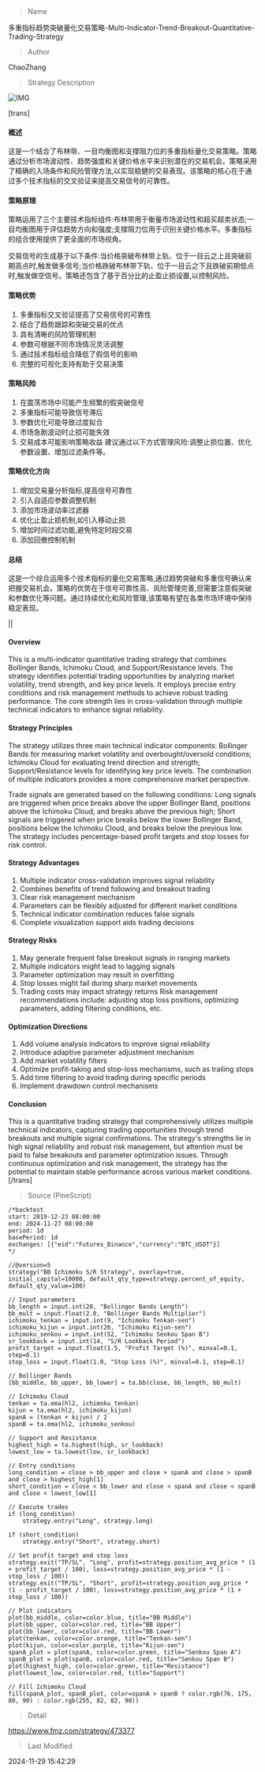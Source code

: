 
> Name

多重指标趋势突破量化交易策略-Multi-Indicator-Trend-Breakout-Quantitative-Trading-Strategy

> Author

ChaoZhang

> Strategy Description

![IMG](https://www.fmz.com/upload/asset/f36fe44724abb8685c.png)

[trans]
#### 概述
这是一个结合了布林带、一目均衡图和支撑阻力位的多重指标量化交易策略。策略通过分析市场波动性、趋势强度和关键价格水平来识别潜在的交易机会。策略采用了精确的入场条件和风险管理方法,以实现稳健的交易表现。该策略的核心在于通过多个技术指标的交叉验证来提高交易信号的可靠性。

#### 策略原理
策略运用了三个主要技术指标组件:布林带用于衡量市场波动性和超买超卖状态;一目均衡图用于评估趋势方向和强度;支撑阻力位用于识别关键价格水平。多重指标的组合使用提供了更全面的市场视角。

交易信号的生成基于以下条件:当价格突破布林带上轨、位于一目云之上且突破前期高点时,触发做多信号;当价格跌破布林带下轨、位于一目云之下且跌破前期低点时,触发做空信号。策略还包含了基于百分比的止盈止损设置,以控制风险。

#### 策略优势
1. 多重指标交叉验证提高了交易信号的可靠性
2. 结合了趋势跟踪和突破交易的优点
3. 具有清晰的风险管理机制
4. 参数可根据不同市场情况灵活调整
5. 通过技术指标组合降低了假信号的影响
6. 完整的可视化支持有助于交易决策

#### 策略风险
1. 在震荡市场中可能产生频繁的假突破信号
2. 多重指标可能导致信号滞后
3. 参数优化可能导致过度拟合
4. 市场急剧波动时止损可能失效
5. 交易成本可能影响策略收益
建议通过以下方式管理风险:调整止损位置、优化参数设置、增加过滤条件等。

#### 策略优化方向
1. 增加交易量分析指标,提高信号可靠性
2. 引入自适应参数调整机制
3. 添加市场波动率过滤器
4. 优化止盈止损机制,如引入移动止损
5. 增加时间过滤功能,避免特定时段交易
6. 添加回撤控制机制

#### 总结
这是一个综合运用多个技术指标的量化交易策略,通过趋势突破和多重信号确认来把握交易机会。策略的优势在于信号可靠性高、风险管理完善,但需要注意假突破和参数优化等问题。通过持续优化和风险管理,该策略有望在各类市场环境中保持稳定表现。

|| 

#### Overview
This is a multi-indicator quantitative trading strategy that combines Bollinger Bands, Ichimoku Cloud, and Support/Resistance levels. The strategy identifies potential trading opportunities by analyzing market volatility, trend strength, and key price levels. It employs precise entry conditions and risk management methods to achieve robust trading performance. The core strength lies in cross-validation through multiple technical indicators to enhance signal reliability.

#### Strategy Principles
The strategy utilizes three main technical indicator components: Bollinger Bands for measuring market volatility and overbought/oversold conditions; Ichimoku Cloud for evaluating trend direction and strength; Support/Resistance levels for identifying key price levels. The combination of multiple indicators provides a more comprehensive market perspective.

Trade signals are generated based on the following conditions: Long signals are triggered when price breaks above the upper Bollinger Band, positions above the Ichimoku Cloud, and breaks above the previous high; Short signals are triggered when price breaks below the lower Bollinger Band, positions below the Ichimoku Cloud, and breaks below the previous low. The strategy includes percentage-based profit targets and stop losses for risk control.

#### Strategy Advantages
1. Multiple indicator cross-validation improves signal reliability
2. Combines benefits of trend following and breakout trading
3. Clear risk management mechanism
4. Parameters can be flexibly adjusted for different market conditions
5. Technical indicator combination reduces false signals
6. Complete visualization support aids trading decisions

#### Strategy Risks
1. May generate frequent false breakout signals in ranging markets
2. Multiple indicators might lead to lagging signals
3. Parameter optimization may result in overfitting
4. Stop losses might fail during sharp market movements
5. Trading costs may impact strategy returns
Risk management recommendations include: adjusting stop loss positions, optimizing parameters, adding filtering conditions, etc.

#### Optimization Directions
1. Add volume analysis indicators to improve signal reliability
2. Introduce adaptive parameter adjustment mechanism
3. Add market volatility filters
4. Optimize profit-taking and stop-loss mechanisms, such as trailing stops
5. Add time filtering to avoid trading during specific periods
6. Implement drawdown control mechanisms

#### Conclusion
This is a quantitative trading strategy that comprehensively utilizes multiple technical indicators, capturing trading opportunities through trend breakouts and multiple signal confirmations. The strategy's strengths lie in high signal reliability and robust risk management, but attention must be paid to false breakouts and parameter optimization issues. Through continuous optimization and risk management, the strategy has the potential to maintain stable performance across various market conditions.
[/trans]



> Source (PineScript)

``` pinescript
/*backtest
start: 2019-12-23 08:00:00
end: 2024-11-27 08:00:00
period: 1d
basePeriod: 1d
exchanges: [{"eid":"Futures_Binance","currency":"BTC_USDT"}]
*/

//@version=5
strategy("BB Ichimoku S/R Strategy", overlay=true, initial_capital=10000, default_qty_type=strategy.percent_of_equity, default_qty_value=100)

// Input parameters
bb_length = input.int(20, "Bollinger Bands Length")
bb_mult = input.float(2.0, "Bollinger Bands Multiplier")
ichimoku_tenkan = input.int(9, "Ichimoku Tenkan-sen")
ichimoku_kijun = input.int(26, "Ichimoku Kijun-sen")
ichimoku_senkou = input.int(52, "Ichimoku Senkou Span B")
sr_lookback = input.int(14, "S/R Lookback Period")
profit_target = input.float(1.5, "Profit Target (%)", minval=0.1, step=0.1)
stop_loss = input.float(1.0, "Stop Loss (%)", minval=0.1, step=0.1)

// Bollinger Bands
[bb_middle, bb_upper, bb_lower] = ta.bb(close, bb_length, bb_mult)

// Ichimoku Cloud
tenkan = ta.ema(hl2, ichimoku_tenkan)
kijun = ta.ema(hl2, ichimoku_kijun)
spanA = (tenkan + kijun) / 2
spanB = ta.ema(hl2, ichimoku_senkou)

// Support and Resistance
highest_high = ta.highest(high, sr_lookback)
lowest_low = ta.lowest(low, sr_lookback)

// Entry conditions
long_condition = close > bb_upper and close > spanA and close > spanB and close > highest_high[1]
short_condition = close < bb_lower and close < spanA and close < spanB and close < lowest_low[1]

// Execute trades
if (long_condition)
    strategy.entry("Long", strategy.long)

if (short_condition)
    strategy.entry("Short", strategy.short)

// Set profit target and stop loss
strategy.exit("TP/SL", "Long", profit=strategy.position_avg_price * (1 + profit_target / 100), loss=strategy.position_avg_price * (1 - stop_loss / 100))
strategy.exit("TP/SL", "Short", profit=strategy.position_avg_price * (1 - profit_target / 100), loss=strategy.position_avg_price * (1 + stop_loss / 100))

// Plot indicators
plot(bb_middle, color=color.blue, title="BB Middle")
plot(bb_upper, color=color.red, title="BB Upper")
plot(bb_lower, color=color.red, title="BB Lower")
plot(tenkan, color=color.orange, title="Tenkan-sen")
plot(kijun, color=color.purple, title="Kijun-sen")
spanA_plot = plot(spanA, color=color.green, title="Senkou Span A")
spanB_plot = plot(spanB, color=color.red, title="Senkou Span B")
plot(highest_high, color=color.green, title="Resistance")
plot(lowest_low, color=color.red, title="Support")

// Fill Ichimoku Cloud
fill(spanA_plot, spanB_plot, color=spanA > spanB ? color.rgb(76, 175, 80, 90) : color.rgb(255, 82, 82, 90))
```

> Detail

https://www.fmz.com/strategy/473377

> Last Modified

2024-11-29 15:42:29
